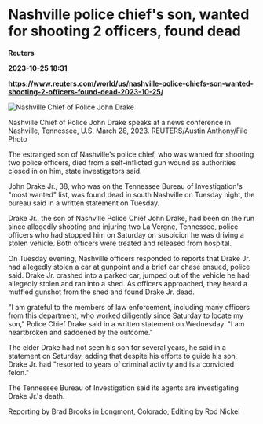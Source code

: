 # Nashville police chief's son, wanted for shooting 2 officers, found dead
**Reuters**

**2023-10-25 18:31**

**https://www.reuters.com/world/us/nashville-police-chiefs-son-wanted-shooting-2-officers-found-dead-2023-10-25/**

![Nashville Chief of Police John Drake](https://www.reuters.com/resizer/56S0Jx1Jwl7azw7-YmfZ6f9WIbk=/1920x0/filters:quality(80)/cloudfront-us-east-2.images.arcpublishing.com/reuters/HU4XTML7WFNOBJBEPFIIP4KNWY.jpg)

Nashville Chief of Police John Drake speaks at a news conference in Nashville, Tennessee, U.S. March 28, 2023. REUTERS/Austin Anthony/File Photo

The estranged son of Nashville's police chief, who was wanted for shooting two police officers, died from a self-inflicted gun wound as authorities closed in on him, state investigators said.

John Drake Jr., 38, who was on the Tennessee Bureau of Investigation's "most wanted" list, was found dead in south Nashville on Tuesday night, the bureau said in a written statement on Tuesday.

Drake Jr., the son of Nashville Police Chief John Drake, had been on the run since allegedly shooting and injuring two La Vergne, Tennessee, police officers who had stopped him on Saturday on suspicion he was driving a stolen vehicle. Both officers were treated and released from hospital.

On Tuesday evening, Nashville officers responded to reports that Drake Jr. had allegedly stolen a car at gunpoint and a brief car chase ensued, police said. Drake Jr. crashed into a parked car, jumped out of the vehicle he had allegedly stolen and ran into a shed. As officers approached, they heard a muffled gunshot from the shed and found Drake Jr. dead.

"I am grateful to the members of law enforcement, including many officers from this department, who worked diligently since Saturday to locate my son," Police Chief Drake said in a written statement on Wednesday. "I am heartbroken and saddened by the outcome."

The elder Drake had not seen his son for several years, he said in a statement on Saturday, adding that despite his efforts to guide his son, Drake Jr. had "resorted to years of criminal activity and is a convicted felon."

The Tennessee Bureau of Investigation said its agents are investigating Drake Jr.'s death.

Reporting by Brad Brooks in Longmont, Colorado; Editing by Rod Nickel